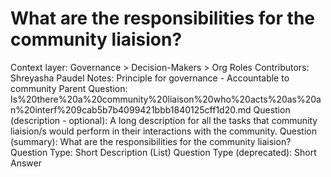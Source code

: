 # What are the responsibilities for the community liaision?

Context layer: Governance > Decision-Makers > Org Roles
Contributors: Shreyasha Paudel
Notes: Principle for governance - Accountable to community
Parent Question: Is%20there%20a%20community%20liaison%20who%20acts%20as%20an%20interf%209cab5b7b4099421bbb1840125cff1d20.md
Question (description - optional): A long description for all the tasks that community liaision/s would perform in their interactions with the community.
Question (summary): What are the responsibilities for the community liaision?
Question Type: Short Description (List)
Question Type (deprecated): Short Answer